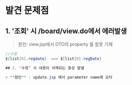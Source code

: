 # 발견 문제점
## 1. '조회' 시 /board/view.do에서 에러발생

>원인: view.jsp에서 DTO의 property 를 잘못 기재

```java
//수정
${list[0].regdate}  ==> ${list[0].regDate}

## 2. '수정' 시 내용이 삭제되는 증상 발샐

> **원인** : update.jsp 에서 parameter name에 오타